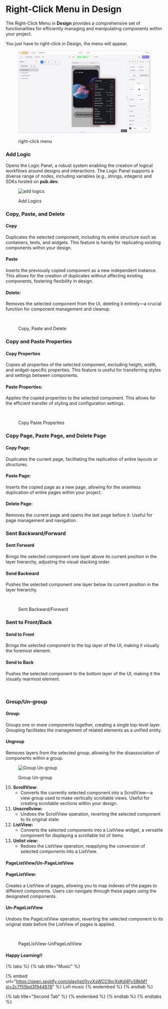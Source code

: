 # Right-Click Menu in Design

The Right-Click Menu in **Design** provides a comprehensive set of functionalities for efficiently managing and manipulating components within your project.

You just have to right-click in Design, the menu will appear.

<figure><img src="../../.gitbook/assets/Right click Menu.png" alt="right-click menu"><figcaption><p>right-click menu</p></figcaption></figure>

### **Add Logic**

Opens the Logic Panel, a robust system enabling the creation of logical workflows around designs and interactions. The Logic Panel supports a diverse range of nodes, including variables (e.g., strings, integers) and SDKs hosted on **pub.dev.**

<figure><img src="../../.gitbook/assets/add logics.gif" alt="add logics"><figcaption><p>Add Logics</p></figcaption></figure>

### **Copy, Paste, and Delete**

#### Copy

Duplicates the selected component, including its entire structure such as containers, texts, and widgets. This feature is handy for replicating existing components within your design.

#### **Paste**

Inserts the previously copied component as a new independent instance. This allows for the creation of duplicates without affecting existing components, fostering flexibility in design.

#### **Delete:**

Removes the selected component from the UI, deleting it entirely—a crucial function for component management and cleanup.

<figure><img src="../../.gitbook/assets/copy_paste_delete.gif" alt=""><figcaption><p>Copy, Paste and Delete</p></figcaption></figure>

### **Copy and Paste Properties**

#### **Copy Properties**

Copies all properties of the selected component, excluding height, width, and widget-specific properties. This feature is useful for transferring styles and settings between components.

#### **Paste Properties:**

Applies the copied properties to the selected component. This allows for the efficient transfer of styling and configuration settings.

<figure><img src="../../.gitbook/assets/copy_paste_properties.gif" alt=""><figcaption><p>Copy Paste Properties</p></figcaption></figure>

### **Copy Page, Paste Page, and Delete Page**

#### **Copy Page:**

Duplicates the current page, facilitating the replication of entire layouts or structures.

#### **Paste Page:**

Inserts the copied page as a new page, allowing for the seamless duplication of entire pages within your project.

#### **Delete Page:**

Removes the current page and opens the last page before it. Useful for page management and navigation.

### **Sent Backward/Forward**

#### **Sent Forward**

Brings the selected component one layer above its current position in the layer hierarchy, adjusting the visual stacking order.

#### **Send Backward**

Pushes the selected component one layer below its current position in the layer hierarchy.

<figure><img src="../../.gitbook/assets/sent_backward_forward.gif" alt=""><figcaption><p>Sent Backward/Forward</p></figcaption></figure>

### **Sent to Front/Back**

#### **Send to Front**

Brings the selected component to the top layer of the UI, making it visually the foremost element.

#### **Send to Back**

Pushes the selected component to the bottom layer of the UI, making it the visually rearmost element.

<figure><img src="../../.gitbook/assets/sen_to_back_front.gif" alt=""><figcaption></figcaption></figure>

### **Group/Un-group**

#### **Group:**

Groups one or more components together, creating a single top-level layer. Grouping facilitates the management of related elements as a unified entity.

#### **Ungroup**

Removes layers from the selected group, allowing for the disassociation of components within a group.

<figure><img src="../../.gitbook/assets/group-ungroup.gif" alt="Group Un-group"><figcaption><p>Group Un-group</p></figcaption></figure>

10. **ScrollView:**
    * Converts the currently selected component into a ScrollView—a view group used to make vertically scrollable views. Useful for creating scrollable sections within your design.
11. **Unscrollview:**
    * Undoes the ScrollView operation, reverting the selected component to its original state.
12. **ListView:**
    * Converts the selected components into a ListView widget, a versatile component for displaying a scrollable list of items.
13. **Unlist view:**
    * Redoes the ListView operation, reapplying the conversion of selected components into a ListView.

#### **PageListView/Un-PageListView**

#### **PageListView:**

Creates a ListView of pages, allowing you to map indexes of the pages to different components. Users can navigate through these pages using the designated components.

#### **Un-PageListView**

Undoes the PageListView operation, reverting the selected component to its original state before the ListView of pages is applied.



<figure><img src="../../.gitbook/assets/PageListView-UnPageListView.gif" alt=""><figcaption><p>PageListView-UnPageListView</p></figcaption></figure>

#### Happy Learning!!



{% tabs %}
{% tab title="Music" %}


{% embed url="https://open.spotify.com/playlist/0vvXsWCC9xrXsKd4FyS8kM?si=2c7f55bd3f944878" %}
Lofi music
{% endembed %}
{% endtab %}

{% tab title="Second Tab" %}
{% endembed %}
{% endtab %}
{% endtabs %}
